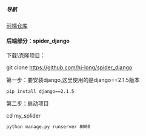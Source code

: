 ##### 导航

[前端仓库](https://github.com/hj-long/spider_visual)

#### 后端部分：spider_django

下载\克隆项目：

git clone https://github.com/hj-long/spider_django

第一步：要安装django,这里使用的是django==2.1.5版本

```
pip install django==2.1.5

```

第二步：启动项目

cd my_splider
```
python manage.py runserver 8000

```
